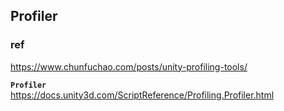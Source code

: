 ## Profiler






### ref 
https://www.chunfuchao.com/posts/unity-profiling-tools/

**`Profiler`** \
https://docs.unity3d.com/ScriptReference/Profiling.Profiler.html

